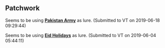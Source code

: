 ## Patchwork
Seems to be using [**Pakistan Army**](./67bf28adf1b2994d9b20e4aa8a068f487e02d4bfd9a3ee73d81dd37f2a7d5a73.md) as lure.
(Submitted to VT on 2019-06-18 09:29:44)

Seems to be using [**Eid Holidays**](./a8b7dc56bbd721224babdc99cf3f84bcb0f27a585c02002f35a494c2548d1088.md) as lure.
(Submitted to VT on 2019-06-04 05:44:11)
